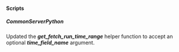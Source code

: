 
#### Scripts

##### CommonServerPython

Updated the ***get_fetch_run_time_range*** helper function to accept an optional ***time_field_name*** argument.
